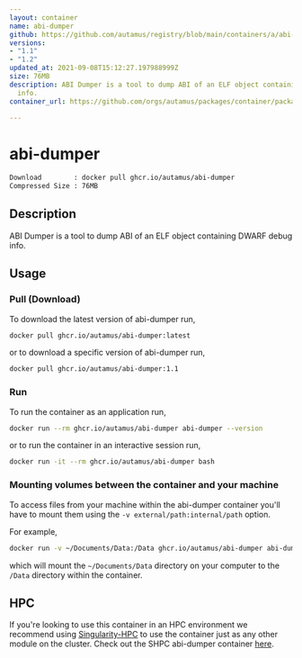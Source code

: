 ```yaml
---
layout: container
name: abi-dumper
github: https://github.com/autamus/registry/blob/main/containers/a/abi-dumper/spack.yaml
versions:
- "1.1"
- "1.2"
updated_at: 2021-09-08T15:12:27.197988999Z
size: 76MB
description: ABI Dumper is a tool to dump ABI of an ELF object containing DWARF debug
  info.
container_url: https://github.com/orgs/autamus/packages/container/package/abi-dumper

---
```

# abi-dumper
```bash 
Download        : docker pull ghcr.io/autamus/abi-dumper
Compressed Size : 76MB
```

## Description
ABI Dumper is a tool to dump ABI of an ELF object containing DWARF debug info.

## Usage
### Pull (Download)
To download the latest version of abi-dumper run,

```bash
docker pull ghcr.io/autamus/abi-dumper:latest
```

or to download a specific version of abi-dumper run,

```bash
docker pull ghcr.io/autamus/abi-dumper:1.1
```
### Run
To run the container as an application run,
```bash
docker run --rm ghcr.io/autamus/abi-dumper abi-dumper --version
```

or to run the container in an interactive session run,
```bash
docker run -it --rm ghcr.io/autamus/abi-dumper bash
```

### Mounting volumes between the container and your machine
To access files from your machine within the abi-dumper container you'll have to mount them using the `-v external/path:internal/path` option.

For example,
```bash
docker run -v ~/Documents/Data:/Data ghcr.io/autamus/abi-dumper abi-dumper /Data/myData.csv
```
which will mount the `~/Documents/Data` directory on your computer to the `/Data` directory within the container.

## HPC
If you're looking to use this container in an HPC environment we recommend using [Singularity-HPC](https://singularity-hpc.readthedocs.io) to use the container just as any other module on the cluster. Check out the SHPC abi-dumper container [here](https://singularityhub.github.io/singularity-hpc/r/ghcr.io-autamus-abi-dumper/).